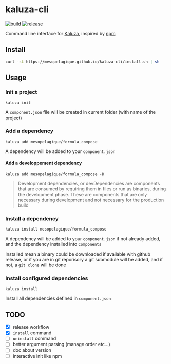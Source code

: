 # kaluza-cli

[![build][build-shield]][build-url] [![release][release-shield]][release-url]

Command line interface for [Kaluza](https://github.com/mesopelagique/Kaluza), inspired by [npm](https://www.npmjs.com/) 

## Install

```bash
curl -sL https://mesopelagique.github.io/kaluza-cli/install.sh | sh
```

## Usage

### Init a project

```
kaluza init
```

A `component.json` file will be created in current folder (with name of the project)

### Add a dependency

```
kaluza add mesopelagique/formula_compose
```

A dependency will be added to your `component.json`

#### Add a developpement dependency

```
kaluza add mesopelagique/formula_compose -D
```

> Development dependencies, or devDependencies are components that are consumed by requiring them in files or run as binaries, during the development phase. These are components that are only necessary during development and not necessary for the production build

### Install a dependency

```
kaluza install mesopelagique/formula_compose
```

A dependency will be added to your `component.json` if not already added, and the dependency installed into `Components`

Installed mean a binary could be downloaded if available with github release, or if you are in git reporisory a git submodule will be added, and if not, a `git clone` will be done

### Install configured dependencies

```
kaluza install
```
Install all dependencies defined in `component.json`

## TODO

- [X] release workflow
- [X] `install` command
- [ ] `uninstall` command
- [ ] better argument parsing (manage order etc...)
- [ ] doc about version
- [ ] interactive init like npm

<!-- MARKDOWN LINKS & IMAGES -->
<!-- https://www.markdownguide.org/basic-syntax/#reference-style-links -->
[build-shield]: https://github.com/mesopelagique/kaluza-cli/workflows/build/badge.svg
[build-url]: https://github.com/mesopelagique/kaluza-cli/actions?workflow=build
[release-shield]: https://img.shields.io/github/v/release/mesopelagique/kaluza-cli
[release-url]: https://github.com/mesopelagique/kaluza-cli/releases/latest/download/kaluza.zip
